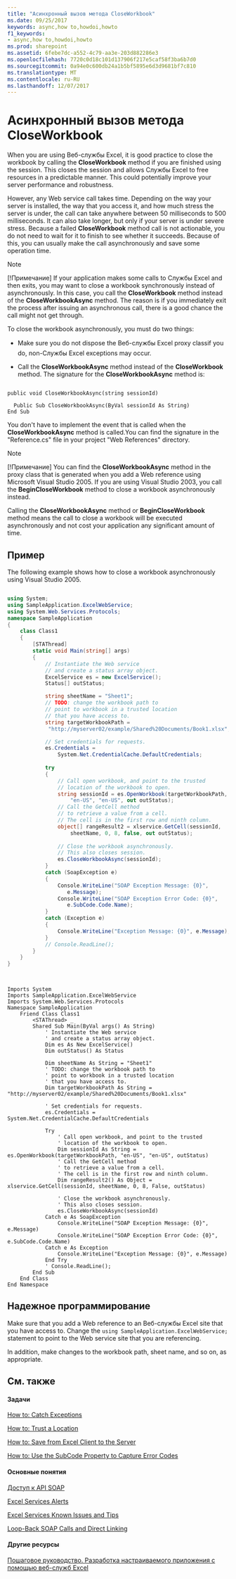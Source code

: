 ```yaml
---
title: "Асинхронный вызов метода CloseWorkbook"
ms.date: 09/25/2017
keywords: async,how to,howdoi,howto
f1_keywords:
- async,how to,howdoi,howto
ms.prod: sharepoint
ms.assetid: 6febe7dc-a552-4c79-aa3e-203d882286e3
ms.openlocfilehash: 7720c0d18c101d137906f217e5caf58f3ba6b7d0
ms.sourcegitcommit: 0a94e0c600db24a1b5bf5895e6d3d9681bf7c810
ms.translationtype: MT
ms.contentlocale: ru-RU
ms.lasthandoff: 12/07/2017
---
```

# <a name="use-the-closeworkbook-method-call-asynchronously"></a>Асинхронный вызов метода CloseWorkbook

When you are using Веб-службы Excel, it is good practice to close the workbook by calling the **CloseWorkbook** method if you are finished using the session. This closes the session and allows Службы Excel to free resources in a predictable manner. This could potentially improve your server performance and robustness.
  
    
    

However, any Web service call takes time. Depending on the way your server is installed, the way that you access it, and how much stress the server is under, the call can take anywhere between 50 milliseconds to 500 milliseconds. It can also take longer, but only if your server is under severe stress. Because a failed **CloseWorkbook** method call is not actionable, you do not need to wait for it to finish to see whether it succeeds. Because of this, you can usually make the call asynchronously and save some operation time.
  
> [!NOTE]
> [!Примечание] If your application makes some calls to Службы Excel and then exits, you may want to close a workbook synchronously instead of asynchronously. In this case, you call the **CloseWorkbook** method instead of the **CloseWorkbookAsync** method. The reason is if you immediately exit the process after issuing an asynchronous call, there is a good chance the call might not get through.
  
    
    

To close the workbook asynchronously, you must do two things:
- Make sure you do not dispose the Веб-службы Excel proxy classif you do, non-Службы Excel exceptions may occur. 
    
  
- Call the **CloseWorkbookAsync** method instead of the **CloseWorkbook** method. The signature for the **CloseWorkbookAsync** method is:
    
```
  
public void CloseWorkbookAsync(string sessionId)
```


```VB.net
  Public Sub CloseWorkbookAsync(ByVal sessionId As String)
End Sub
```

You don't have to implement the event that is called when the **CloseWorkbookAsync** method is called.You can find the signature in the "Reference.cs" file in your project "Web References" directory. 

> [!NOTE]
> [!Примечание] You can find the **CloseWorkbookAsync** method in the proxy class that is generated when you add a Web reference using Microsoft Visual Studio 2005. If you are using Visual Studio 2003, you call the **BeginCloseWorkbook** method to close a workbook asynchronously instead.
  
    
    

Calling the **CloseWorkbookAsync** method or **BeginCloseWorkbook** method means the call to close a workbook will be executed asynchronously and not cost your application any significant amount of time.
## <a name="example"></a>Пример

The following example shows how to close a workbook asynchronously using Visual Studio 2005.
  
    
    

```cs

using System;
using SampleApplication.ExcelWebService;
using System.Web.Services.Protocols;
namespace SampleApplication
{
    class Class1
    {
        [STAThread]
        static void Main(string[] args)
        {            
            // Instantiate the Web service 
            // and create a status array object.
            ExcelService es = new ExcelService();
            Status[] outStatus;

            string sheetName = "Sheet1";
            // TODO: change the workbook path to 
            // point to workbook in a trusted location
            // that you have access to. 
            string targetWorkbookPath = 
             "http://myserver02/example/Shared%20Documents/Book1.xlsx";

            // Set credentials for requests.
            es.Credentials = 
                System.Net.CredentialCache.DefaultCredentials;
            
            try
            {
                // Call open workbook, and point to the trusted   
                // location of the workbook to open.
                string sessionId = es.OpenWorkbook(targetWorkbookPath, 
                    "en-US", "en-US", out outStatus);
                // Call the GetCell method 
                // to retrieve a value from a cell.
                // The cell is in the first row and ninth column.
                object[] rangeResult2 = xlservice.GetCell(sessionId, 
                    sheetName, 0, 8, false, out outStatus);
 
                // Close the workbook asynchronously. 
                // This also closes session.
                es.CloseWorkbookAsync(sessionId);
            }
            catch (SoapException e)
            {
                Console.WriteLine("SOAP Exception Message: {0}", 
                   e.Message);
                Console.WriteLine("SOAP Exception Error Code: {0}", 
                   e.SubCode.Code.Name);
            }
            catch (Exception e)
            {
                Console.WriteLine("Exception Message: {0}", e.Message);
            }
            // Console.ReadLine();
        }
    }
}
 
```


```VB.net

Imports System
Imports SampleApplication.ExcelWebService
Imports System.Web.Services.Protocols
Namespace SampleApplication
    Friend Class Class1
        <STAThread> _
        Shared Sub Main(ByVal args() As String)
            ' Instantiate the Web service 
            ' and create a status array object.
            Dim es As New ExcelService()
            Dim outStatus() As Status

            Dim sheetName As String = "Sheet1"
            ' TODO: change the workbook path to 
            ' point to workbook in a trusted location
            ' that you have access to. 
            Dim targetWorkbookPath As String = "http://myserver02/example/Shared%20Documents/Book1.xlsx"

            ' Set credentials for requests.
            es.Credentials = System.Net.CredentialCache.DefaultCredentials

            Try
                ' Call open workbook, and point to the trusted   
                ' location of the workbook to open.
                Dim sessionId As String = es.OpenWorkbook(targetWorkbookPath, "en-US", "en-US", outStatus)
                ' Call the GetCell method 
                ' to retrieve a value from a cell.
                ' The cell is in the first row and ninth column.
                Dim rangeResult2() As Object = xlservice.GetCell(sessionId, sheetName, 0, 8, False, outStatus)

                ' Close the workbook asynchronously. 
                ' This also closes session.
                es.CloseWorkbookAsync(sessionId)
            Catch e As SoapException
                Console.WriteLine("SOAP Exception Message: {0}", e.Message)
                Console.WriteLine("SOAP Exception Error Code: {0}", e.SubCode.Code.Name)
            Catch e As Exception
                Console.WriteLine("Exception Message: {0}", e.Message)
            End Try
            ' Console.ReadLine();
        End Sub
    End Class
End Namespace
```


## <a name="robust-programming"></a>Надежное программирование

Make sure that you add a Web reference to an Веб-службы Excel site that you have access to. Change the  `using SampleApplication.ExcelWebService;` statement to point to the Web service site that you are referencing.
  
    
    
In addition, make changes to the workbook path, sheet name, and so on, as appropriate.
  
    
    

## <a name="see-also"></a>См. также


#### <a name="tasks"></a>Задачи


  
    
    
 [How to: Catch Exceptions](how-to-catch-exceptions.md)
  
    
    
 [How to: Trust a Location](how-to-trust-a-location.md)
  
    
    
 [How to: Save from Excel Client to the Server](how-to-save-from-excel-client-to-the-server.md)
  
    
    
 [How to: Use the SubCode Property to Capture Error Codes](how-to-use-the-subcode-property-to-capture-error-codes.md)
#### <a name="concepts"></a>Основные понятия


  
    
    
 [Доступ к API SOAP](accessing-the-soap-api.md)
  
    
    
 [Excel Services Alerts](excel-services-alerts.md)
  
    
    
 [Excel Services Known Issues and Tips](excel-services-known-issues-and-tips.md)
  
    
    
 [Loop-Back SOAP Calls and Direct Linking](loop-back-soap-calls-and-direct-linking.md)
#### <a name="other-resources"></a>Другие ресурсы


  
    
    
 [Пошаговое руководство. Разработка настраиваемого приложения с помощью веб-служб Excel](walkthrough-developing-a-custom-application-using-excel-web-services.md)
